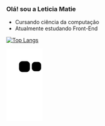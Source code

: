 ### Olá! sou a Leticia Matie
- Cursando ciência da computação
- Atualmente estudando Front-End

[![Top Langs](https://github-readme-stats.vercel.app/api/top-langs/?username=leticiamatie&layout=compact)](https://github.com/leticiamatie/github-readme-stats)

![Snake animation](https://github.com/leticiamatie/leticiamatie/blob/output/github-contribution-grid-snake.svg)
